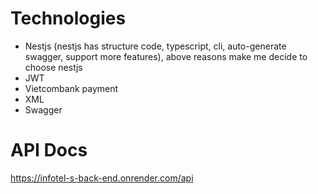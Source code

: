 # Technologies

- Nestjs (nestjs has structure code, typescript, cli, auto-generate swagger, support more features), above reasons make me decide to choose nestjs
- JWT
- Vietcombank payment
- XML
- Swagger

# API Docs

https://infotel-s-back-end.onrender.com/api

